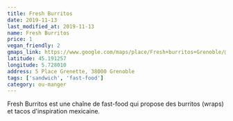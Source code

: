 ```yaml
---
title: Fresh Burritos
date: 2019-11-13
last_modified_at: 2019-11-13
name: Fresh Burritos
price: 1
vegan_friendly: 2
gmaps_link: https://www.google.com/maps/place/Fresh+burritos+Grenoble/@45.1912557,5.7280112,15z/data=!4m2!3m1!1s0x0:0x1fa970d9774f2fed?sa=X&ved=2ahUKEwjAh52OwYXmAhUEAWMBHW3CDcgQ_BIwCnoECA8QCA
latitude: 45.191257
longitude: 5.728010
address: 5 Place Grenette, 38000 Grenoble
tags: ['sandwich', 'fast-food']
category: ou-manger
---
```


Fresh Burritos est une chaîne de fast-food qui propose des burritos (wraps) et tacos d'inspiration mexicaine.